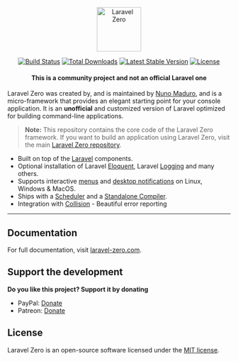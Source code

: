 <p align="center">
    <img title="Laravel Zero" height="100" src="https://raw.githubusercontent.com/laravel-zero/docs/master/images/logo/laravel-zero-readme.png" />
</p>

<p align="center">
  <a href="https://github.com/laravel-zero/framework/actions"><img src="https://img.shields.io/github/workflow/status/laravel-zero/framework/Tests.svg" alt="Build Status"></img></a>
  <a href="https://packagist.org/packages/laravel-zero/framework"><img src="https://img.shields.io/packagist/dt/laravel-zero/framework.svg" alt="Total Downloads"></a>
  <a href="https://packagist.org/packages/laravel-zero/framework"><img src="https://img.shields.io/packagist/v/laravel-zero/framework.svg?label=stable" alt="Latest Stable Version"></a>
  <a href="https://packagist.org/packages/laravel-zero/framework"><img src="https://img.shields.io/packagist/l/laravel-zero/framework.svg" alt="License"></a>
</p>

<h4> <center>This is a <bold>community project</bold> and not an official Laravel one </center></h4>

Laravel Zero was created by, and is maintained by [Nuno Maduro](https://github.com/nunomaduro), and is a micro-framework that provides an elegant starting point for your console application. It is an **unofficial** and customized version of Laravel optimized for building command-line applications.

> **Note:** This repository contains the core code of the Laravel Zero framework. If you want to build an application using Laravel Zero, visit the main [Laravel Zero repository](https://github.com/laravel-zero/laravel-zero).

- Built on top of the [Laravel](https://laravel.com) components.
- Optional installation of Laravel [Eloquent](https://laravel-zero.com/docs/database/), Laravel [Logging](https://laravel-zero.com/docs/logging/) and many others.
- Supports interactive [menus](https://laravel-zero.com/docs/build-interactive-menus/) and [desktop notifications](https://laravel-zero.com/docs/send-desktop-notifications/) on Linux, Windows & MacOS.
- Ships with a [Scheduler](https://laravel-zero.com/docs/task-scheduling/) and  a [Standalone Compiler](https://laravel-zero.com/docs/build-a-standalone-application/).
- Integration with [Collision](https://github.com/nunomaduro/collision) - Beautiful error reporting

------

## Documentation

For full documentation, visit [laravel-zero.com](http://laravel-zero.com/).

## Support the development
**Do you like this project? Support it by donating**

- PayPal: [Donate](https://www.paypal.com/cgi-bin/webscr?cmd=_s-xclick&hosted_button_id=66BYDWAT92N6L)
- Patreon: [Donate](https://www.patreon.com/nunomaduro)

## License

Laravel Zero is an open-source software licensed under the [MIT license](https://github.com/laravel-zero/laravel-zero/blob/stable/LICENSE.md).
